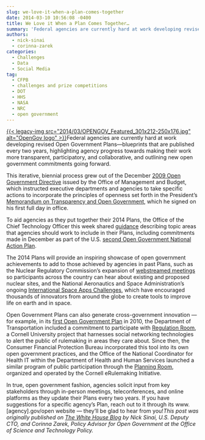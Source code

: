 ```yaml
---
slug: we-love-it-when-a-plan-comes-together
date: 2014-03-10 10:56:08 -0400
title: We Love it When a Plan Comes Together…
summary: 'Federal agencies are currently hard at work developing revised Open Government Plans&mdash;blueprints that are published every two years, highlighting agency progress towards making their work more transparent, participatory, and collaborative, and outlining new open government commitments going forward. This iterative, biennial process grew out of the December 2009 Open Government'
authors:
  - nick-sinai
  - corinna-zarek
categories:
  - Challenges
  - Data
  - Social Media
tag:
  - CFPB
  - challenges and prize competitions
  - DOT
  - HHS
  - NASA
  - NRC
  - open government
---
```


[{{< legacy-img src="2014/03/OPENGOV\_Featured\_301x212-250x176.jpg" alt="OpenGov logo" >}}](https://s3.amazonaws.com/sitesusa/wp-content/uploads/sites/212/2014/03/OPENGOV_Featured_301x212.jpg)Federal agencies are currently hard at work developing revised Open Government Plans—blueprints that are published every two years, highlighting agency progress towards making their work more transparent, participatory, and collaborative, and outlining new open government commitments going forward.

This iterative, biennial process grew out of the December [2009 Open Government Directive](http://www.whitehouse.gov/sites/default/files/omb/assets/memoranda_2010/m10-06.pdf) issued by the Office of Management and Budget, which instructed executive departments and agencies to take specific actions to incorporate the principles of openness set forth in the President’s [Memorandum on Transparency and Open Government](http://www.whitehouse.gov/the_press_office/TransparencyandOpenGovernment), which he signed on his first full day in office.

To aid agencies as they put together their 2014 Plans, the Office of the Chief Technology Officer this week shared [guidance](http://www.whitehouse.gov/sites/default/files/microsites/ostp/open_gov_plan_guidance_memo_final.pdf) describing topic areas that agencies should work to include in their Plans, including commitments made in December as part of the U.S. [second Open Government National Action Plan](http://www.whitehouse.gov/sites/default/files/docs/us_national_action_plan_6p.pdf).

The 2014 Plans will provide an inspiring showcase of open government achievements to add to those achieved by agencies in past Plans, such as the Nuclear Regulatory Commission’s expansion of [webstreamed meetings](http://video.nrc.gov/#searcharchivedwebcasts) so participants across the country can hear about existing and proposed nuclear sites, and the National Aeronautics and Space Administration’s ongoing [International Space Apps Challenges](https://2014.spaceappschallenge.org/), which have encouraged thousands of innovators from around the globe to create tools to improve life on earth and in space.

Open Government Plans can also generate cross-government innovation — for example, in its [first Open Government Plan](http://www.dot.gov/sites/dot.gov/files/docs/DOT_Open_Gov_Plan_V1.2_06252010.pdf) in 2010, the Department of Transportation included a commitment to participate with [Regulation Room](http://regulationroom.org/), a Cornell University project that harnesses social networking technologies to alert the public of rulemaking in areas they care about. Since then, the Consumer Financial Protection Bureau incorporated this tool into its own open government practices, and the Office of the National Coordinator for Health IT within the Department of Health and Human Services launched a similar program of public participation through the [Planning Room](http://planningroom.org/about/), organized and operated by the Cornell eRulemaking Initiative.

In true, open government fashion, agencies solicit input from key stakeholders through in-person meetings, teleconferences, and online platforms as they update their Plans every two years. If you have suggestions for a specific agency’s Plan, reach out to it through its www.[agency].gov/open website ­— they’ll be glad to hear from you!_This post was originally published on [The White House Blog](http://www.whitehouse.gov/blog) by Nick Sinai, U.S. Deputy CTO, and Corinna Zarek, Policy Advisor for Open Government at the Office of Science and Technology Policy._